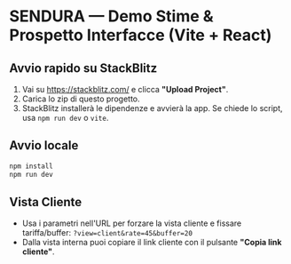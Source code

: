 # SENDURA — Demo Stime & Prospetto Interfacce (Vite + React)

## Avvio rapido su StackBlitz
1. Vai su https://stackblitz.com/ e clicca **"Upload Project"**.
2. Carica lo zip di questo progetto.
3. StackBlitz installerà le dipendenze e avvierà la app. Se chiede lo script, usa `npm run dev` o `vite`.

## Avvio locale
```bash
npm install
npm run dev
```

## Vista Cliente
- Usa i parametri nell'URL per forzare la vista cliente e fissare tariffa/buffer:
  `?view=client&rate=45&buffer=20`
- Dalla vista interna puoi copiare il link cliente con il pulsante **"Copia link cliente"**.
